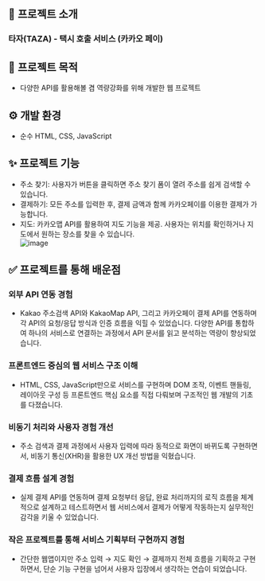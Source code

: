 ## 📝 프로젝트 소개
### 타자(TAZA) - 택시 호출 서비스 (카카오 페이)

## 📌 프로젝트 목적
- 다양한 API를 활용해볼 겸 역량강화를 위해 개발한 웹 프로젝트<br/>

## ⚙️ 개발 환경

- 순수 HTML, CSS, JavaScript<br/>

## ✨ 프로젝트 기능  
- 주소 찾기: 사용자가 버튼을 클릭하면 주소 찾기 폼이 열려 주소를 쉽게 검색할 수 있습니다.
- 결제하기: 모든 주소를 입력한 후, 결제 금액과 함께 카카오페이를 이용한 결제가 가능합니다.
- 지도: 카카오맵 API를 활용하여 지도 기능을 제공. 사용자는 위치를 확인하거나 지도에서 원하는 장소를 찾을 수 있습니다.<br/>
![image](https://github.com/user-attachments/assets/16804138-c728-460a-ba47-09c80fa6cdaf)

## ✅ 프로젝트를 통해 배운점

### 외부 API 연동 경험
- Kakao 주소검색 API와 KakaoMap API, 그리고 카카오페이 결제 API를 연동하며 각 API의 요청/응답 방식과 인증 흐름을 익힐 수 있었습니다. 다양한 API를 통합하여 하나의 서비스로 연결하는 과정에서 API 문서를 읽고 분석하는 역량이 향상되었습니다.

### 프론트엔드 중심의 웹 서비스 구조 이해
- HTML, CSS, JavaScript만으로 서비스를 구현하며 DOM 조작, 이벤트 핸들링, 레이아웃 구성 등 프론트엔드 핵심 요소를 직접 다뤄보며 구조적인 웹 개발의 기초를 다졌습니다.

### 비동기 처리와 사용자 경험 개선
- 주소 검색과 결제 과정에서 사용자 입력에 따라 동적으로 화면이 바뀌도록 구현하면서, 비동기 통신(XHR)을 활용한 UX 개선 방법을 익혔습니다.

### 결제 흐름 설계 경험
- 실제 결제 API를 연동하며 결제 요청부터 응답, 완료 처리까지의 로직 흐름을 체계적으로 설계하고 테스트하면서 웹 서비스에서 결제가 어떻게 작동하는지 실무적인 감각을 키울 수 있었습니다.

### 작은 프로젝트를 통해 서비스 기획부터 구현까지 경험
- 간단한 웹앱이지만 주소 입력 → 지도 확인 → 결제까지 전체 흐름을 기획하고 구현하면서, 단순 기능 구현을 넘어서 사용자 입장에서 생각하는 연습이 되었습니다.

